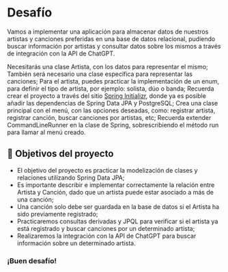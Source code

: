 

# Desafío
Vamos a implementar una aplicación para almacenar datos de nuestros artistas y canciones preferidas en una base de datos relacional, pudiendo buscar información por artistas y consultar datos sobre los mismos a través de integración con la API de ChatGPT.

Necesitarás una clase Artista, con los datos para representar el mismo;
También será necesario una clase específica para representar las canciones;
Para el artista, puedes practicar la implementación de un enum, para definir el tipo de artista, por ejemplo: solista, dúo o banda;
Recuerda crear el proyecto a través del sitio [Spring Initializr](https://start.spring.io/), donde ya es posible añadir las dependencias de Spring Data JPA y PostgreSQL;
Crea una clase principal con el menú, con las opciones deseadas, como: registrar artista, registrar canción, buscar canciones por artistas, etc;
Recuerda extender CommandLineRunner en la clase de Spring, sobrescribiendo el método run para llamar al menú creado.

## 🔨 Objetivos del proyecto

- El objetivo del proyecto es practicar la modelización de clases y relaciones utilizando Spring Data JPA;
- Es importante describir e implementar correctamente la relación entre Artista y Canción, dado que un artista puede estar asociado a más de una canción;
- Una canción solo debe ser guardada en la base de datos si el Artista ha sido previamente registrado;
- Practicaremos consultas derivadas y JPQL para verificar si el artista ya está registrado y buscar canciones por un determinado artista;
- Realizaremos la integración con la API de ChatGPT para buscar información sobre un determinado artista.

### ¡Buen desafío! 



